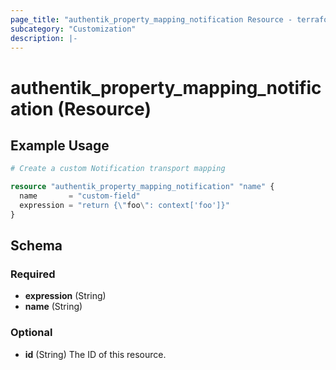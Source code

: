 ```yaml
---
page_title: "authentik_property_mapping_notification Resource - terraform-provider-authentik"
subcategory: "Customization"
description: |-
---
```


# authentik_property_mapping_notification (Resource)

## Example Usage

```terraform
# Create a custom Notification transport mapping

resource "authentik_property_mapping_notification" "name" {
  name       = "custom-field"
  expression = "return {\"foo\": context['foo']}"
}
```

<!-- schema generated by tfplugindocs -->
## Schema

### Required

- **expression** (String)
- **name** (String)

### Optional

- **id** (String) The ID of this resource.
